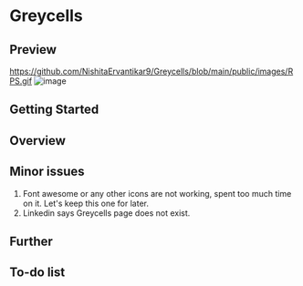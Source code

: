 # Greycells

## Preview
https://github.com/NishitaErvantikar9/Greycells/blob/main/public/images/RPS.gif
![image](https://github.com/NishitaErvantikar9/Greycells/assets/120945994/5ba61e8e-5113-41fe-9ec2-d8f359fbd6d6)

## Getting Started
## Overview
## Minor issues
1. Font awesome or any other icons are not working, spent too much time on it. Let's keep this one for later.
2. Linkedin says Greycells page does not exist.
## Further
## To-do list
